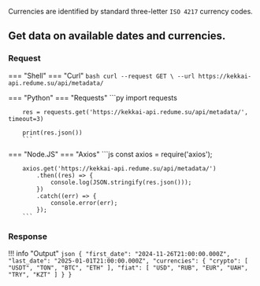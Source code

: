 Currencies are identified by standard three-letter `ISO 4217` currency codes.

## Get data on available dates and currencies.

### Request
=== "Shell"
    === "Curl"
    ```bash
    curl --request GET \
    --url https://kekkai-api.redume.su/api/metadata/
    ```

=== "Python"
    === "Requests"
        ```py
        import requests
        
        res = requests.get('https://kekkai-api.redume.su/api/metadata/', timeout=3)

        print(res.json())
        ```

=== "Node.JS"
    === "Axios"
        ```js
        const axios = require('axios');

        axios.get('https://kekkai-api.redume.su/api/metadata/')
            .then((res) => {
                console.log(JSON.stringify(res.json()));
            })
            .catch((err) => {
                console.error(err);
            });
        ```

### Response
!!! info "Output"
    ```json
    {
        "first_date": "2024-11-26T21:00:00.000Z",
        "last_date": "2025-01-01T21:00:00.000Z",
        "currencies": {
            "crypto": [
                "USDT",
                "TON",
                "BTC",
                "ETH"
            ],
            "fiat": [
                "USD",
                "RUB",
                "EUR",
                "UAH",
                "TRY",
                "KZT"
            ]
        }
    }
    ```
